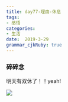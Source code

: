 ```yaml
---
title: day77-理由-休息
tags: 
- 感悟
categories: 
- 生活
date:  2019-3-29
grammar_cjkRuby: true
---
```

### 碎碎念
明天有双休了！！yeah!

![](https://ws1.sinaimg.cn/large/b15ca614ly1g1k342uw0lj20dw099mx5.jpg)

<!--more-->
